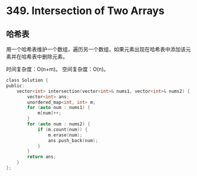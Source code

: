 # 349. Intersection of Two Arrays

## 哈希表

用一个哈希表维护一个数组，遍历另一个数组，如果元素出现在哈希表中添加该元素并在哈希表中删除元素。

时间复杂度：O(n+m)。
空间复杂度：O(n)。

```c
class Solution {
public:
    vector<int> intersection(vector<int>& nums1, vector<int>& nums2) {
        vector<int> ans;
        unordered_map<int, int> m;
        for (auto num : nums1) {
            m[num]++;
        }
        for (auto num : nums2) {
            if (m.count(num)) {
                m.erase(num);
                ans.push_back(num);
            }
        }
        return ans;
    }
};
```